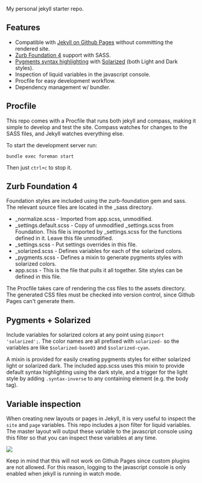 My personal jekyll starter repo.

Features
---

- Compatible with [Jekyll on Github Pages](https://help.github.com/articles/using-jekyll-with-pages) without committing the rendered site.
- [Zurb Foundation 4](http://foundation.zurb.com/docs/sass.html) support with SASS.
- [Pygments syntax highlighting](http://jekyllrb.com/docs/templates/#code_snippet_highlighting) with [Solarized](http://ethanschoonover.com/solarized) (both Light and Dark styles).
- Inspection of liquid variables in the javascript console.
- Procfile for easy development workflow.
- Dependency management w/ bundler.

Procfile
---

This repo comes with a Procfile that runs both jekyll and compass, making it
simple to develop and test the site.  Compass watches for changes to the SASS
files, and Jekyll watches everything else.

To start the development server run:

    bundle exec foreman start

Then just `ctrl+c` to stop it.

Zurb Foundation 4
---

Foundation styles are included using the zurb-foundation gem and sass. The
relevant source files are located in the _sass directory.

- _normalize.scss - Imported from app.scss, unmodified.
- _settings.default.scss - Copy of unmodified _settings.scss from Foundation.
  This file is imported by _settings.scss for the functions defined in it.
  Leave this file unmodified.
- _settings.scss - Put settings overrides in this file.
- _solarized.scss - Defines variables for each of the solarized colors.
- _pygments.scss - Defines a mixin to generate pygments styles with solarized colors.
- app.scss - This is the file that pulls it all together.  Site styles can be
  defined in this file.

The Procfile takes care of rendering the css files to the assets directory.  The
generated CSS files must be checked into version control, since Github Pages
can't generate them.

Pygments + Solarized
---

Include variables for solarized colors at any point using `@import 'solarized';`.
The color names are all prefixed with `solarized-` so the variables are like
`$solarized-base03` and `$solarized-cyan`.

A mixin is provided for easily creating pygments styles for either solarized
light or solarized dark.  The included app.scss uses this mixin to provide
default syntax highlighting using the dark style, and a trigger for the light
style by adding `.syntax-inverse` to any containing element (e.g. the body tag).

Variable inspection
---

When creating new layouts or pages in Jekyll, it is very useful to inspect the
`site` and `page` variables.  This repo includes a json filter for liquid
variables.  The master layout will output these variable to the javascript
console using this filter so that you can inspect these variables at any time.

<p class="text-center">
    <img src="https://dl.dropboxusercontent.com/u/1477376/jekyll-starter-images/liquid-variables.png">
</p>

Keep in mind that this will not work on Github Pages since custom plugins are
not allowed.  For this reason, logging to the javascript console is only
enabled when jekyll is running in watch mode.

